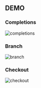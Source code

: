## DEMO

### Completions

![completions](https://user-images.githubusercontent.com/48658768/157046264-87babf63-2390-4aac-b3cd-ff2a55c3a681.gif)

### Branch

![branch](https://user-images.githubusercontent.com/48658768/157049502-6e042980-bd97-43b3-b64c-4ca006a272b6.gif)

### Checkout

![checkout](https://user-images.githubusercontent.com/48658768/157051610-94b89da8-0370-469f-a7fc-896c3a64bc06.gif)
